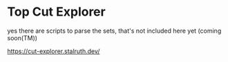 # Top Cut Explorer

yes there are scripts to parse the sets, that's not included here yet (coming soon(TM))

https://cut-explorer.stalruth.dev/

